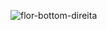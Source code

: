 ![flor-bottom-direita](https://github.com/user-attachments/assets/af659269-321a-40bc-a7d8-b3451d9eb565)

